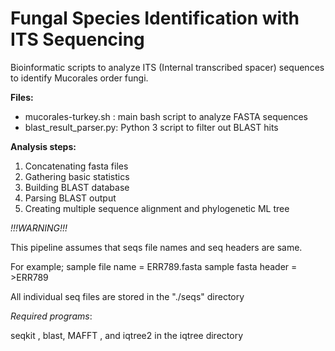 # Fungal Species Identification with ITS Sequencing
Bioinformatic scripts to analyze ITS (Internal transcribed spacer) sequences to identify Mucorales order fungi. 

**Files:**
- mucorales-turkey.sh : main bash script to analyze FASTA sequences
- blast_result_parser.py: Python 3 script to filter out BLAST hits

**Analysis steps:**
1. Concatenating fasta files
2. Gathering basic statistics
3. Building BLAST database
4. Parsing BLAST output
5. Creating multiple sequence alignment and phylogenetic ML tree

_!!!WARNING!!!_

This pipeline assumes that seqs file names and seq headers are same.

For example; sample file name = ERR789.fasta sample fasta header = >ERR789

All individual seq files are stored in the "./seqs" directory

_Required programs_:

seqkit , blast, MAFFT , and iqtree2 in the iqtree directory
